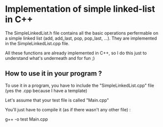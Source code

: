 # Implementation of simple linked-list in C++ 
The SimpleLinkedList.h file contains all the basic operations perfermable on a simple linked list (add, add_last, pop, pop_last, ...). They are implemented in the SimpleLinkedList.cpp file.

All these functions are already implemented in C++, so I do this just to understand what's underneath and for fun ;)

## How to use it in your program ?

To use it in a program, you have to include the "SimpleLinkedList.cpp" file (yes the .cpp because I have a template)

Let's assume that your test file is called "Main.cpp"

You'll just have to compile it (as if there wasn't any other file) :

g++ -o test Main.cpp



